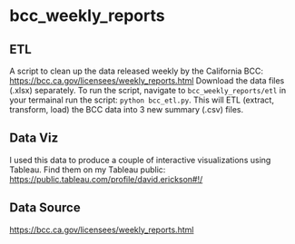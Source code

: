 # bcc_weekly_reports

## ETL
A script to clean up the data released weekly by the California BCC: https://bcc.ca.gov/licensees/weekly_reports.html
Download the data files (.xlsx) separately. 
To run the script, navigate to `bcc_weekly_reports/etl` in your termainal run the script: `python bcc_etl.py`. This will ETL (extract, transform, load) the BCC data into 3 new summary (.csv) files. 

## Data Viz
I used this data to produce a couple of interactive visualizations using Tableau. Find them on my Tableau public: https://public.tableau.com/profile/david.erickson#!/


## Data Source
https://bcc.ca.gov/licensees/weekly_reports.html
